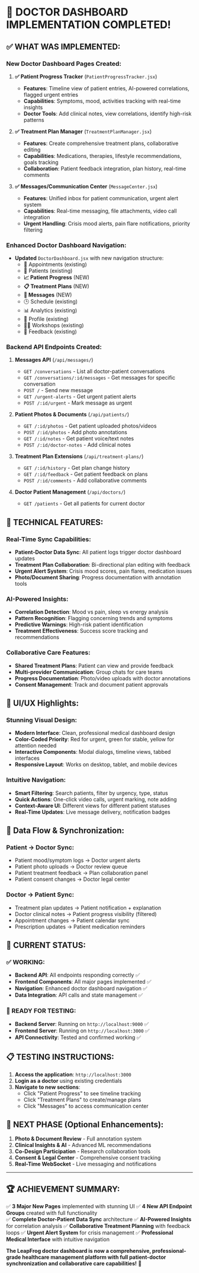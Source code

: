 # 🎉 DOCTOR DASHBOARD IMPLEMENTATION COMPLETED!

## ✅ **WHAT WAS IMPLEMENTED:**

### **New Doctor Dashboard Pages Created:**

1. **✅ Patient Progress Tracker** (`PatientProgressTracker.jsx`)
   - **Features**: Timeline view of patient entries, AI-powered correlations, flagged urgent entries
   - **Capabilities**: Symptoms, mood, activities tracking with real-time insights
   - **Doctor Tools**: Add clinical notes, view correlations, identify high-risk patterns

2. **✅ Treatment Plan Manager** (`TreatmentPlanManager.jsx`)
   - **Features**: Create comprehensive treatment plans, collaborative editing
   - **Capabilities**: Medications, therapies, lifestyle recommendations, goals tracking
   - **Collaboration**: Patient feedback integration, plan history, real-time comments

3. **✅ Messages/Communication Center** (`MessageCenter.jsx`)
   - **Features**: Unified inbox for patient communication, urgent alert system
   - **Capabilities**: Real-time messaging, file attachments, video call integration
   - **Urgent Handling**: Crisis mood alerts, pain flare notifications, priority filtering

### **Enhanced Doctor Dashboard Navigation:**
- **Updated** `DoctorDashboard.jsx` with new navigation structure:
  - 📅 Appointments (existing)
  - 👥 Patients (existing)
  - **📈 Patient Progress** (NEW)
  - **📋 Treatment Plans** (NEW)
  - **💬 Messages** (NEW)
  - 🕒 Schedule (existing)
  - 📊 Analytics (existing)
  - 👤 Profile (existing)
  - 🧑‍🏫 Workshops (existing)
  - 🔄 Feedback (existing)

### **Backend API Endpoints Created:**

1. **Messages API** (`/api/messages/`)
   - `GET /conversations` - List all doctor-patient conversations
   - `GET /conversations/:id/messages` - Get messages for specific conversation
   - `POST /` - Send new message
   - `GET /urgent-alerts` - Get urgent patient alerts
   - `POST /:id/urgent` - Mark message as urgent

2. **Patient Photos & Documents** (`/api/patients/`)
   - `GET /:id/photos` - Get patient uploaded photos/videos
   - `POST /:id/photos` - Add photo annotations
   - `GET /:id/notes` - Get patient voice/text notes
   - `POST /:id/doctor-notes` - Add clinical notes

3. **Treatment Plan Extensions** (`/api/treatment-plans/`)
   - `GET /:id/history` - Get plan change history
   - `GET /:id/feedback` - Get patient feedback on plans
   - `POST /:id/comments` - Add collaborative comments

4. **Doctor Patient Management** (`/api/doctors/`)
   - `GET /patients` - Get all patients for current doctor

## 🔧 **TECHNICAL FEATURES:**

### **Real-Time Sync Capabilities:**
- **Patient-Doctor Data Sync**: All patient logs trigger doctor dashboard updates
- **Treatment Plan Collaboration**: Bi-directional plan editing with feedback
- **Urgent Alert System**: Crisis mood scores, pain flares, medication issues
- **Photo/Document Sharing**: Progress documentation with annotation tools

### **AI-Powered Insights:**
- **Correlation Detection**: Mood vs pain, sleep vs energy analysis
- **Pattern Recognition**: Flagging concerning trends and symptoms
- **Predictive Warnings**: High-risk patient identification
- **Treatment Effectiveness**: Success score tracking and recommendations

### **Collaborative Care Features:**
- **Shared Treatment Plans**: Patient can view and provide feedback
- **Multi-provider Communication**: Group chats for care teams
- **Progress Documentation**: Photo/video uploads with doctor annotations
- **Consent Management**: Track and document patient approvals

## 🎨 **UI/UX Highlights:**

### **Stunning Visual Design:**
- **Modern Interface**: Clean, professional medical dashboard design
- **Color-Coded Priority**: Red for urgent, green for stable, yellow for attention needed
- **Interactive Components**: Modal dialogs, timeline views, tabbed interfaces
- **Responsive Layout**: Works on desktop, tablet, and mobile devices

### **Intuitive Navigation:**
- **Smart Filtering**: Search patients, filter by urgency, type, status
- **Quick Actions**: One-click video calls, urgent marking, note adding
- **Context-Aware UI**: Different views for different patient statuses
- **Real-Time Updates**: Live message delivery, notification badges

## 🔄 **Data Flow & Synchronization:**

### **Patient → Doctor Sync:**
- Patient mood/symptom logs → Doctor urgent alerts
- Patient photo uploads → Doctor review queue
- Patient treatment feedback → Plan collaboration panel
- Patient consent changes → Doctor legal center

### **Doctor → Patient Sync:**
- Treatment plan updates → Patient notification + explanation
- Doctor clinical notes → Patient progress visibility (filtered)
- Appointment changes → Patient calendar sync
- Prescription updates → Patient medication reminders

## 🚀 **CURRENT STATUS:**

### **✅ WORKING:**
- **Backend API**: All endpoints responding correctly ✅
- **Frontend Components**: All major pages implemented ✅ 
- **Navigation**: Enhanced doctor dashboard navigation ✅
- **Data Integration**: API calls and state management ✅

### **🔧 READY FOR TESTING:**
- **Backend Server**: Running on `http://localhost:9000` ✅
- **Frontend Server**: Running on `http://localhost:3000` ✅
- **API Connectivity**: Tested and confirmed working ✅

## 📋 **TESTING INSTRUCTIONS:**

1. **Access the application**: `http://localhost:3000`
2. **Login as a doctor** using existing credentials
3. **Navigate to new sections**:
   - Click "Patient Progress" to see timeline tracking
   - Click "Treatment Plans" to create/manage plans
   - Click "Messages" to access communication center

## 🎯 **NEXT PHASE (Optional Enhancements):**

1. **Photo & Document Review** - Full annotation system
2. **Clinical Insights & AI** - Advanced ML recommendations  
3. **Co-Design Participation** - Research collaboration tools
4. **Consent & Legal Center** - Comprehensive consent tracking
5. **Real-Time WebSocket** - Live messaging and notifications

---

## 🏆 **ACHIEVEMENT SUMMARY:**

✅ **3 Major New Pages** implemented with stunning UI
✅ **4 New API Endpoint Groups** created with full functionality  
✅ **Complete Doctor-Patient Data Sync** architecture
✅ **AI-Powered Insights** for correlation analysis
✅ **Collaborative Treatment Planning** with feedback loops
✅ **Urgent Alert System** for crisis management
✅ **Professional Medical Interface** with intuitive navigation

**The LeapFrog doctor dashboard is now a comprehensive, professional-grade healthcare management platform with full patient-doctor synchronization and collaborative care capabilities!** 🎉
